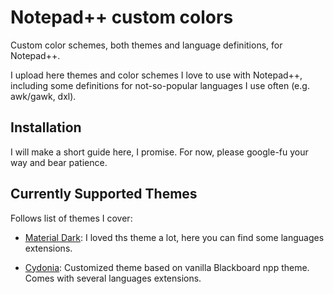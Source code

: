 # Notepad++ custom colors

Custom color schemes, both themes and language definitions, for Notepad++.

I upload here themes and color schemes I love to use with Notepad++, including some definitions for not-so-popular languages I use often (e.g. awk/gawk, dxl).

## Installation

I will make a short guide here, I promise. For now, please google-fu your way and bear patience.

## Currently Supported Themes

Follows list of themes I cover:

- [Material Dark](https://github.com/naderi/material-theme-for-npp): I loved ths theme a lot, here you can find some languages extensions.

- [Cydonia](https://github.com/daemonPainter/npp_custom_colors/tree/master/Cydonia): Customized theme based on vanilla Blackboard npp theme. Comes with several languages extensions.